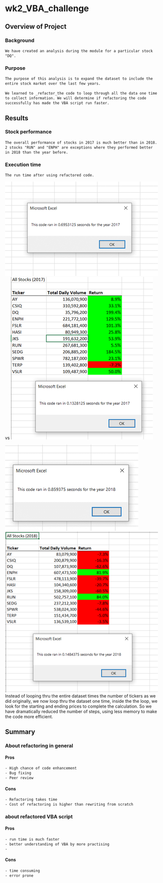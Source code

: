 # wk2_VBA_challenge

## Overview of Project
### Background
    We have created an analysis during the module for a particular stock "DQ".

### Purpose
    The purpose of this analysis is to expand the dataset to include the entire stock market over the last few years. 

    We learned to _refactor_the code to loop through all the data one time to collect information. We will determine if refactoring the code successfully has made the VBA script run faster.

## Results 
### Stock performance
    The overall performance of stocks in 2017 is much better than in 2018. 2 stocks "RUN" and "ENPH" are exceptions where they performed better in 2018 than the year before.

### Execution time
    The run time after using refactored code. 
![](https://github.com/echoqshen/wk2_VBA_challenge/blob/main/resources/VBA_Challenge_2017.png)
vs
![](https://github.com/echoqshen/wk2_VBA_challenge/blob/main/resources/VBA_Challenge_2017%20refactor.png)

![](https://github.com/echoqshen/wk2_VBA_challenge/blob/main/resources/VBA_Challenge_2018.png)
![](https://github.com/echoqshen/wk2_VBA_challenge/blob/main/resources/VBA_Challenge_2018%20refactor.png)
    Instead of looping thru the entire dataset times the number of tickers as we did originally, we now loop thru the dataset one time, inside the the loop, we look for the starting and ending prices to complete the calculation. So we have dramatically reduced the number of steps, using less memory to make the code more efficient.

## Summary
### About refactoring in general
#### Pros
    - High chance of code enhancement
    - Bug fixing
    - Peer review
#### Cons
    - Refactoring takes time
    - Cost of refactoring is higher than rewriting from scratch

### about refactored VBA script
#### Pros
    - run time is much faster
    - better understanding of VBA by more practising
    - 
#### Cons
    - time consuming
    - error prone 

